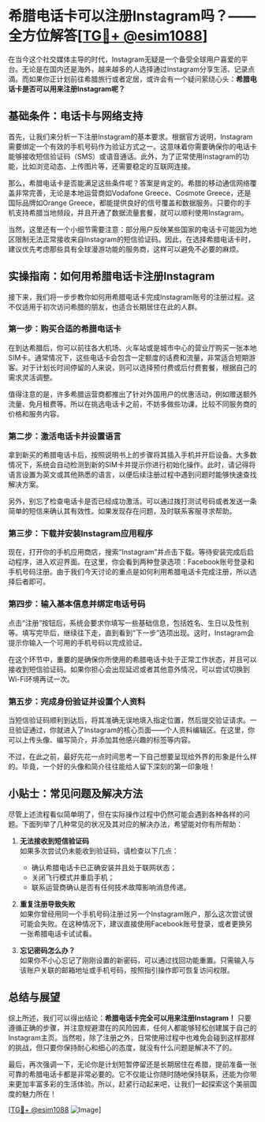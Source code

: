 # 希腊电话卡可以注册Instagram吗？——全方位解答[[TG💪+ @esim1088](https://t.me/s/esim1088)]

在当今这个社交媒体主导的时代，Instagram无疑是一个备受全球用户喜爱的平台。无论是在国内还是海外，越来越多的人选择通过Instagram分享生活、记录点滴。而如果你正计划前往希腊旅行或者定居，或许会有一个疑问萦绕心头：**希腊电话卡是否可以用来注册Instagram呢？**

## 基础条件：电话卡与网络支持

首先，让我们来分析一下注册Instagram的基本要求。根据官方说明，Instagram需要绑定一个有效的手机号码作为验证方式之一。这意味着你需要确保你的电话卡能够接收短信验证码（SMS）或语音通话。此外，为了正常使用Instagram的功能，比如浏览动态、上传图片等，还需要稳定的互联网连接。

那么，希腊电话卡是否能满足这些条件呢？答案是肯定的。希腊的移动通信网络覆盖非常完善，无论是本地运营商如Vodafone Greece、Cosmote Greece，还是国际品牌如Orange Greece，都能提供良好的信号覆盖和数据服务。只要你的手机支持希腊当地频段，并且开通了数据流量套餐，就可以顺利使用Instagram。

当然，这里还有一个小细节需要注意：部分用户反映某些国家的电话卡可能因为地区限制无法正常接收来自Instagram的短信验证码。因此，在选择希腊电话卡时，建议优先考虑那些具有全球漫游功能的服务商，这样可以避免不必要的麻烦。

## 实操指南：如何用希腊电话卡注册Instagram

接下来，我们将一步步教你如何用希腊电话卡完成Instagram账号的注册过程。这不仅适用于初次访问希腊的朋友，也适合长期居住在此的人群。

### 第一步：购买合适的希腊电话卡

在到达希腊后，你可以前往各大机场、火车站或是城市中心的营业厅购买一张本地SIM卡。通常情况下，这些电话卡会包含一定额度的话费和流量，非常适合短期游客。对于计划长时间停留的人来说，则可以选择预付费或后付费套餐，根据自己的需求灵活调整。

值得注意的是，许多希腊运营商都推出了针对外国用户的优惠活动，例如赠送额外流量、免月租费等。所以在挑选电话卡之前，不妨多做些功课，比较不同服务商的价格和服务内容。

### 第二步：激活电话卡并设置语言

拿到新买的希腊电话卡后，按照说明书上的步骤将其插入手机并开启设备。大多数情况下，系统会自动检测到新的SIM卡并提示你进行初始化操作。此时，请记得将语言设置为英文或其他熟悉的语言，以便后续注册过程中遇到问题时能够快速查找解决方案。

另外，别忘了检查电话卡是否已经成功激活。可以通过拨打测试号码或者发送一条简单的短信来确认其有效性。如果发现存在问题，及时联系客服寻求帮助。

### 第三步：下载并安装Instagram应用程序

现在，打开你的手机应用商店，搜索“Instagram”并点击下载。等待安装完成后启动程序，进入欢迎界面。在这里，你会看到两种登录选项：Facebook账号登录和手机号码注册。由于我们今天讨论的重点是如何利用希腊电话卡完成注册，所以选择后者即可。

### 第四步：输入基本信息并绑定电话号码

点击“注册”按钮后，系统会要求你填写一些基础信息，包括姓名、生日以及性别等。填写完毕后，继续往下走，直到看到“下一步”选项出现。这时，Instagram会提示你输入一个可用的手机号码以完成验证。

在这个环节中，重要的是确保你所使用的希腊电话卡处于正常工作状态，并且可以接收到短信验证码。如果你担心会出现延迟或者其他意外情况，可以尝试切换到Wi-Fi环境再试一次。

### 第五步：完成身份验证并设置个人资料

当短信验证码顺利到达后，将其准确无误地填入指定位置，然后提交验证请求。一旦验证通过，你就进入了Instagram的核心页面——个人资料编辑区。在这里，你可以上传头像、编写简介，并添加其他感兴趣的标签等内容。

不过，在此之前，最好先花一点时间思考一下自己想要呈现给外界的形象是什么样的。毕竟，一个好的头像和简介往往能给人留下深刻的第一印象哦！

## 小贴士：常见问题及解决方法

尽管上述流程看似简单明了，但在实际操作过程中仍然可能会遇到各种各样的问题。下面列举了几种常见的状况及其对应的解决办法，希望能对你有所帮助：

1. **无法接收到短信验证码**  
   如果多次尝试仍未能收到验证码，请检查以下几点：
   - 确认希腊电话卡已正确安装并且处于联网状态；
   - 关闭飞行模式并重启手机；
   - 联系运营商确认是否有任何技术故障影响消息传递。

2. **重复注册导致失败**  
   如果你曾经用同一个手机号码注册过另一个Instagram账户，那么这次尝试很可能会失败。在这种情况下，建议直接使用Facebook账号登录，或者更换另一张希腊电话卡试试看。

3. **忘记密码怎么办？**  
   如果你不小心忘记了刚刚设置的新密码，可以通过找回功能重置。只需输入与该账户关联的邮箱地址或手机号码，按照指引操作即可恢复访问权限。

## 总结与展望

综上所述，我们可以得出结论：**希腊电话卡完全可以用来注册Instagram！** 只要遵循正确的步骤，并注意规避潜在的风险因素，任何人都能够轻松创建属于自己的Instagram主页。当然啦，除了注册之外，日常使用过程中也难免会碰到这样那样的挑战，但只要你保持耐心和细心的态度，就没有什么问题是解决不了的。

最后，再次强调一下，无论你是计划短暂停留还是长期居住在希腊，提前准备一张可靠的希腊电话卡都是非常必要的。它不仅能让你随时随地保持联系，还能为你带来更加丰富多彩的生活体验。所以，赶紧行动起来吧，让我们一起探索这个美丽国度的魅力所在！

[[TG💪+ @esim1088](https://t.me/s/esim1088) ![Image](https://i.postimg.cc/4NQfJmqS/Snipaste-2025-05-13-00-14-12.png)]